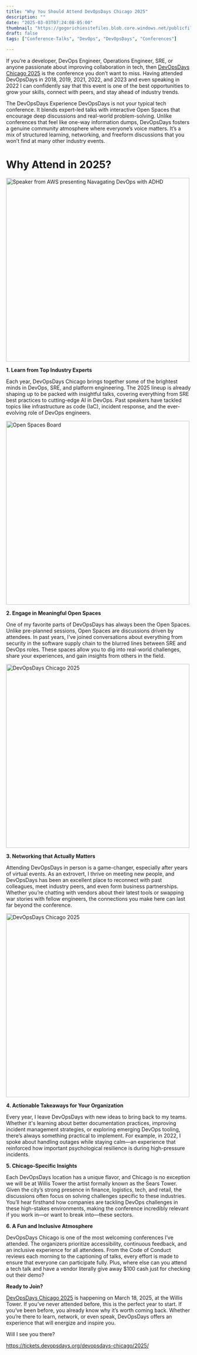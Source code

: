 ```yaml
---
title: "Why You Should Attend DevOpsDays Chicago 2025"
description: ""
date: "2025-03-03T07:24:08-05:00"
thumbnail: "https://gogorichiesitefiles.blob.core.windows.net/publicfiles/dod/mespeaking.jpg"
draft: false
tags: ["Conference-Talks", "DevOps", "DevOpsDays", "Conferences"]

---
```

If you’re a developer, DevOps Engineer, Operations Engineer, SRE, or anyone passionate about improving collaboration in tech, then [DevOpsDays Chicago 2025](https://devopsdays.org/events/2025-chicago/welcome/) is the conference you don’t want to miss. Having attended DevOpsDays in 2018, 2019, 2021, 2022, and 2023 and even speaking in 2022 I can confidently say that this event is one of the best opportunities to grow your skills, connect with peers, and stay ahead of industry trends.



The DevOpsDays Experience
DevOpsDays is not your typical tech conference. It blends expert-led talks with interactive Open Spaces that encourage deep discussions and real-world problem-solving. Unlike conferences that feel like one-way information dumps, DevOpsDays fosters a genuine community atmosphere where everyone’s voice matters. It’s a mix of structured learning, networking, and freeform discussions that you won’t find at many other industry events.



# Why Attend in 2025?


<img src="https://gogorichiesitefiles.blob.core.windows.net/publicfiles/dod/2025(1).png" alt="Speaker from AWS presenting Navagating DevOps with ADHD" width="500">


**1. Learn from Top Industry Experts**

Each year, DevOpsDays Chicago brings together some of the brightest minds in DevOps, SRE, and platform engineering. The 2025 lineup is already shaping up to be packed with insightful talks, covering everything from SRE best practices to cutting-edge AI in DevOps. Past speakers have tackled topics like infrastructure as code (IaC), incident response, and the ever-evolving role of DevOps engineers.



<img src="https://gogorichiesitefiles.blob.core.windows.net/publicfiles/dod/2025(2).png" alt="Open Spaces Board" width="500">


**2. Engage in Meaningful Open Spaces**

One of my favorite parts of DevOpsDays has always been the Open Spaces. Unlike pre-planned sessions, Open Spaces are discussions driven by attendees. In past years, I’ve joined conversations about everything from security in the software supply chain to the blurred lines between SRE and DevOps roles. These spaces allow you to dig into real-world challenges, share your experiences, and gain insights from others in the field.


<img src="https://gogorichiesitefiles.blob.core.windows.net/publicfiles/dod/2025(1).jpg" alt="DevOpsDays Chicago 2025" width="500">

**3. Networking that Actually Matters**

Attending DevOpsDays in person is a game-changer, especially after years of virtual events. As an extrovert, I thrive on meeting new people, and DevOpsDays has been an excellent place to reconnect with past colleagues, meet industry peers, and even form business partnerships. Whether you’re chatting with vendors about their latest tools or swapping war stories with fellow engineers, the connections you make here can last far beyond the conference.



<img src="https://gogorichiesitefiles.blob.core.windows.net/publicfiles/dod/2025(3).png" alt="DevOpsDays Chicago 2025" width="500">


**4. Actionable Takeaways for Your Organization**

Every year, I leave DevOpsDays with new ideas to bring back to my teams. Whether it's learning about better documentation practices, improving incident management strategies, or exploring emerging DevOps tooling, there’s always something practical to implement. For example, in 2022, I spoke about handling outages while staying calm—an experience that reinforced how important psychological resilience is during high-pressure incidents.

**5. Chicago-Specific Insights**

Each DevOpsDays location has a unique flavor, and Chicago is no exception we will be at Willis Tower the artist formally known as the Sears Tower. Given the city’s strong presence in finance, logistics, tech, and retail, the discussions often focus on solving challenges specific to these industries. You’ll hear firsthand how companies are tackling DevOps challenges in these high-stakes environments, making the conference incredibly relevant if you work in—or want to break into—these sectors.

**6. A Fun and Inclusive Atmosphere**

DevOpsDays Chicago is one of the most welcoming conferences I’ve attended. The organizers prioritize accessibility, continuous feedback, and an inclusive experience for all attendees. From the Code of Conduct reviews each morning to the captioning of talks, every effort is made to ensure that everyone can participate fully. Plus, where else can you attend a tech talk and have a vendor literally give away $100 cash just for checking out their demo?

**Ready to Join?**

[DevOpsDays Chicago 2025](https://devopsdays.org/events/2025-chicago/welcome/) is happening on March 18, 2025, at the Willis Tower. If you’ve never attended before, this is the perfect year to start. If you’ve been before, you already know why it’s worth coming back. Whether you’re there to learn, network, or even speak, DevOpsDays offers an experience that will energize and inspire you.

Will I see you there? 

https://tickets.devopsdays.org/devopsdays-chicago/2025/